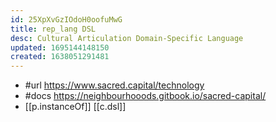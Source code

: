 ```yaml
---
id: 25XpXvGzIOdoH0oofuMwG
title: rep_lang DSL
desc: Cultural Articulation Domain-Specific Language
updated: 1695144148150
created: 1638051291481
---
```


- #url https://www.sacred.capital/technology
- #docs https://neighbourhooods.gitbook.io/sacred-capital/ 
- [[p.instanceOf]] [[c.dsl]]
